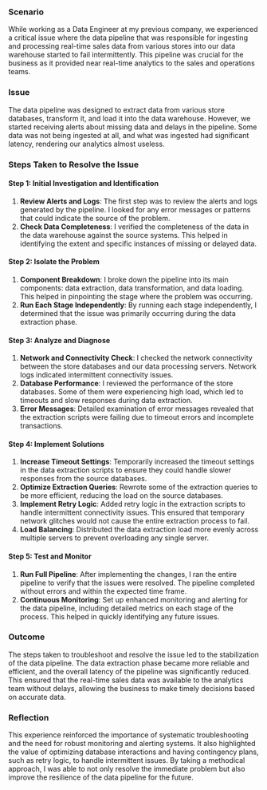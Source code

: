 ### Scenario

While working as a Data Engineer at my previous company, we experienced a critical issue where the data pipeline that was responsible for ingesting and processing real-time sales data from various stores into our data warehouse started to fail intermittently. This pipeline was crucial for the business as it provided near real-time analytics to the sales and operations teams.

### Issue

The data pipeline was designed to extract data from various store databases, transform it, and load it into the data warehouse. However, we started receiving alerts about missing data and delays in the pipeline. Some data was not being ingested at all, and what was ingested had significant latency, rendering our analytics almost useless.

### Steps Taken to Resolve the Issue

#### Step 1: Initial Investigation and Identification

1. **Review Alerts and Logs**: The first step was to review the alerts and logs generated by the pipeline. I looked for any error messages or patterns that could indicate the source of the problem.
2. **Check Data Completeness**: I verified the completeness of the data in the data warehouse against the source systems. This helped in identifying the extent and specific instances of missing or delayed data.

#### Step 2: Isolate the Problem

1. **Component Breakdown**: I broke down the pipeline into its main components: data extraction, data transformation, and data loading. This helped in pinpointing the stage where the problem was occurring.
2. **Run Each Stage Independently**: By running each stage independently, I determined that the issue was primarily occurring during the data extraction phase.

#### Step 3: Analyze and Diagnose

1. **Network and Connectivity Check**: I checked the network connectivity between the store databases and our data processing servers. Network logs indicated intermittent connectivity issues.
2. **Database Performance**: I reviewed the performance of the store databases. Some of them were experiencing high load, which led to timeouts and slow responses during data extraction.
3. **Error Messages**: Detailed examination of error messages revealed that the extraction scripts were failing due to timeout errors and incomplete transactions.

#### Step 4: Implement Solutions

1. **Increase Timeout Settings**: Temporarily increased the timeout settings in the data extraction scripts to ensure they could handle slower responses from the source databases.
2. **Optimize Extraction Queries**: Rewrote some of the extraction queries to be more efficient, reducing the load on the source databases.
3. **Implement Retry Logic**: Added retry logic in the extraction scripts to handle intermittent connectivity issues. This ensured that temporary network glitches would not cause the entire extraction process to fail.
4. **Load Balancing**: Distributed the data extraction load more evenly across multiple servers to prevent overloading any single server.

#### Step 5: Test and Monitor

1. **Run Full Pipeline**: After implementing the changes, I ran the entire pipeline to verify that the issues were resolved. The pipeline completed without errors and within the expected time frame.
2. **Continuous Monitoring**: Set up enhanced monitoring and alerting for the data pipeline, including detailed metrics on each stage of the process. This helped in quickly identifying any future issues.

### Outcome

The steps taken to troubleshoot and resolve the issue led to the stabilization of the data pipeline. The data extraction phase became more reliable and efficient, and the overall latency of the pipeline was significantly reduced. This ensured that the real-time sales data was available to the analytics team without delays, allowing the business to make timely decisions based on accurate data.

### Reflection

This experience reinforced the importance of systematic troubleshooting and the need for robust monitoring and alerting systems. It also highlighted the value of optimizing database interactions and having contingency plans, such as retry logic, to handle intermittent issues. By taking a methodical approach, I was able to not only resolve the immediate problem but also improve the resilience of the data pipeline for the future.